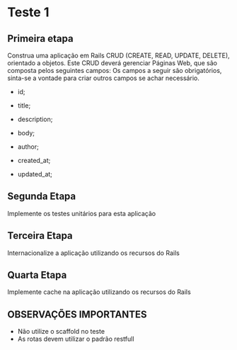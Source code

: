 # Teste 1

## Primeira etapa

Construa uma aplicação em Rails CRUD (CREATE, READ, UPDATE, DELETE), orientado a objetos.
Este CRUD deverá gerenciar Páginas Web, que são composta pelos seguintes campos:
Os campos a seguir são obrigatórios, sinta-se a vontade para criar outros campos se achar necessário.

+ id;

+ title;

+ description;

+ body;

+ author;

+ created_at;

+ updated_at;


## Segunda Etapa

Implemente os testes unitários para esta aplicação


## Terceira Etapa

Internacionalize a aplicação utilizando os recursos do Rails


## Quarta Etapa

Implemente cache na aplicação utilizando os recursos do Rails


## OBSERVAÇÕES IMPORTANTES

+ Não utilize o scaffold no teste
+ As rotas devem utilizar o padrão restfull
